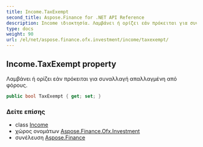 ```yaml
---
title: Income.TaxExempt
second_title: Aspose.Finance for .NET API Reference
description: Income ιδιοκτησία. Λαμβάνει ή ορίζει εάν πρόκειται για συναλλαγή απαλλαγμένη από φόρους.
type: docs
weight: 90
url: /el/net/aspose.finance.ofx.investment/income/taxexempt/
---
```

## Income.TaxExempt property

Λαμβάνει ή ορίζει εάν πρόκειται για συναλλαγή απαλλαγμένη από φόρους.

```csharp
public bool TaxExempt { get; set; }
```

### Δείτε επίσης

* class [Income](../)
* χώρος ονομάτων [Aspose.Finance.Ofx.Investment](../../income/)
* συνέλευση [Aspose.Finance](../../../)


